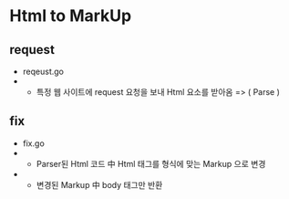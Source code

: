 # Html to MarkUp 

## request
* reqeust.go 
* * 특정 웹 사이트에 request 요청을 보내 Html 요소를 받아옴 => ( Parse )

## fix 
* fix.go
* * Parser된 Html 코드 中 Html 태그를 형식에 맞는 Markup 으로 변경
* * 변경된 Markup 中 body 태그만 반환
